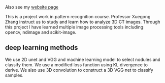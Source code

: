 Also see my [website page](https://www.cmwonderland.com/blog/2018/08/16/95_medical_image_project/)


This is a project work in pattern recognition course.
Professor Xuegong Zhang instruct us to study and learn how to analyze 3D CT images. Through this project I have learned multiple image processing tools including opencv, ndimage and scikit-image. 
## deep learning methods
We use 2D unet and VGG and machine learning model to select nodules and classify them. We use a modified loss function using KL divergence to derive. We also use 3D convolution to construct a 3D VGG net to classify samples.

